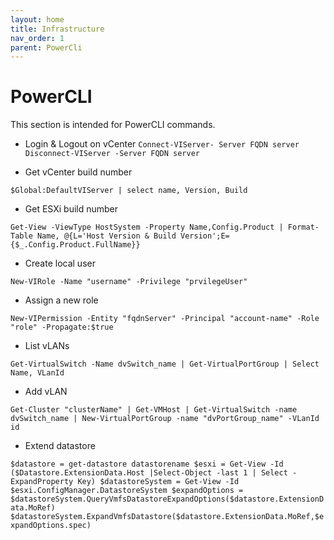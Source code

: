 ```yaml
---
layout: home
title: Infrastructure
nav_order: 1
parent: PowerCli
---
```


PowerCLI
=======

This section is intended for PowerCLI commands.

- Login & Logout on vCenter
`Connect-VIServer- Server FQDN server`
`Disconnect-VIServer -Server FQDN server`

- Get vCenter build number

`$Global:DefaultVIServer | select name, Version, Build`

- Get ESXi build number

`Get-View -ViewType HostSystem -Property Name,Config.Product | Format-Table Name, @{L='Host Version & Build Version';E={$_.Config.Product.FullName}}`

- Create local user

`New-VIRole -Name "username" -Privilege "prvilegeUser"`

- Assign a new role

`New-VIPermission -Entity "fqdnServer" -Principal "account-name" -Role "role" -Propagate:$true`

- List vLANs

`Get-VirtualSwitch -Name dvSwitch_name | Get-VirtualPortGroup | Select Name, VLanId`

- Add vLAN

`Get-Cluster "clusterName" | Get-VMHost | Get-VirtualSwitch -name dvSwitch_name | New-VirtualPortGroup -name "dvPortGroup_name" -VLanId id`

- Extend datastore

`$datastore = get-datastore datastorename
$esxi = Get-View -Id ($Datastore.ExtensionData.Host |Select-Object -last 1 | Select -ExpandProperty Key)
$datastoreSystem = Get-View -Id $esxi.ConfigManager.DatastoreSystem
$expandOptions = $datastoreSystem.QueryVmfsDatastoreExpandOptions($datastore.ExtensionData.MoRef)
$datastoreSystem.ExpandVmfsDatastore($datastore.ExtensionData.MoRef,$expandOptions.spec)`
